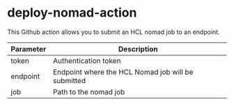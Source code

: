 # deploy-nomad-action

This Github action allows you to submit an HCL nomad job to an endpoint.


| Parameter | Description |
|-----------|-------------|
| token | Authentication token |
| endpoint |  Endpoint where the HCL Nomad job will be submitted |
| job | Path to the nomad job |